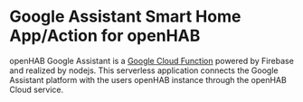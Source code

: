 # Google Assistant Smart Home App/Action for openHAB

openHAB Google Assistant is a [Google Cloud Function](https://cloud.google.com/functions) powered by Firebase and realized by nodejs. This serverless application connects the Google Assistant platform with the users openHAB instance through the openHAB Cloud service. 
